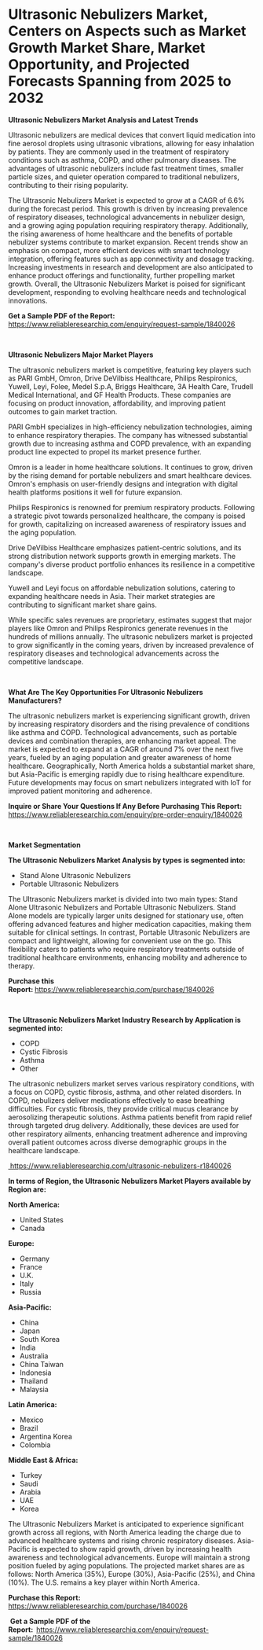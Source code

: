 <p><h1>Ultrasonic Nebulizers Market, Centers on Aspects such as Market Growth Market Share, Market Opportunity, and Projected Forecasts Spanning from 2025 to 2032</h1></p><p><strong>Ultrasonic Nebulizers Market Analysis and Latest Trends</strong></p>
<p><p>Ultrasonic nebulizers are medical devices that convert liquid medication into fine aerosol droplets using ultrasonic vibrations, allowing for easy inhalation by patients. They are commonly used in the treatment of respiratory conditions such as asthma, COPD, and other pulmonary diseases. The advantages of ultrasonic nebulizers include fast treatment times, smaller particle sizes, and quieter operation compared to traditional nebulizers, contributing to their rising popularity.</p><p>The Ultrasonic Nebulizers Market is expected to grow at a CAGR of 6.6% during the forecast period. This growth is driven by increasing prevalence of respiratory diseases, technological advancements in nebulizer design, and a growing aging population requiring respiratory therapy. Additionally, the rising awareness of home healthcare and the benefits of portable nebulizer systems contribute to market expansion. Recent trends show an emphasis on compact, more efficient devices with smart technology integration, offering features such as app connectivity and dosage tracking. Increasing investments in research and development are also anticipated to enhance product offerings and functionality, further propelling market growth. Overall, the Ultrasonic Nebulizers Market is poised for significant development, responding to evolving healthcare needs and technological innovations.</p></p>
<p><strong>Get a Sample PDF of the Report:&nbsp;</strong> <a href="https://www.reliableresearchiq.com/enquiry/request-sample/1840026?utm_campaign=1876&utm_medium=2&utm_source=Github&utm_content=ia&utm_term=13042025&utm_id=ultrasonic-nebulizers">https://www.reliableresearchiq.com/enquiry/request-sample/1840026</a></p>
<p>&nbsp;</p>
<p><strong>Ultrasonic Nebulizers Major Market Players</strong></p>
<p><p>The ultrasonic nebulizers market is competitive, featuring key players such as PARI GmbH, Omron, Drive DeVilbiss Healthcare, Philips Respironics, Yuwell, Leyi, Folee, Medel S.p.A, Briggs Healthcare, 3A Health Care, Trudell Medical International, and GF Health Products. These companies are focusing on product innovation, affordability, and improving patient outcomes to gain market traction. </p><p>PARI GmbH specializes in high-efficiency nebulization technologies, aiming to enhance respiratory therapies. The company has witnessed substantial growth due to increasing asthma and COPD prevalence, with an expanding product line expected to propel its market presence further.</p><p>Omron is a leader in home healthcare solutions. It continues to grow, driven by the rising demand for portable nebulizers and smart healthcare devices. Omron's emphasis on user-friendly designs and integration with digital health platforms positions it well for future expansion.</p><p>Philips Respironics is renowned for premium respiratory products. Following a strategic pivot towards personalized healthcare, the company is poised for growth, capitalizing on increased awareness of respiratory issues and the aging population. </p><p>Drive DeVilbiss Healthcare emphasizes patient-centric solutions, and its strong distribution network supports growth in emerging markets. The company's diverse product portfolio enhances its resilience in a competitive landscape.</p><p>Yuwell and Leyi focus on affordable nebulization solutions, catering to expanding healthcare needs in Asia. Their market strategies are contributing to significant market share gains.</p><p>While specific sales revenues are proprietary, estimates suggest that major players like Omron and Philips Respironics generate revenues in the hundreds of millions annually. The ultrasonic nebulizers market is projected to grow significantly in the coming years, driven by increased prevalence of respiratory diseases and technological advancements across the competitive landscape.</p></p>
<p>&nbsp;</p>
<p><strong>What Are The Key Opportunities For Ultrasonic Nebulizers Manufacturers?</strong></p>
<p><p>The ultrasonic nebulizers market is experiencing significant growth, driven by increasing respiratory disorders and the rising prevalence of conditions like asthma and COPD. Technological advancements, such as portable devices and combination therapies, are enhancing market appeal. The market is expected to expand at a CAGR of around 7% over the next five years, fueled by an aging population and greater awareness of home healthcare. Geographically, North America holds a substantial market share, but Asia-Pacific is emerging rapidly due to rising healthcare expenditure. Future developments may focus on smart nebulizers integrated with IoT for improved patient monitoring and adherence.</p></p>
<p><strong>Inquire or Share Your Questions If Any Before Purchasing This Report:</strong> <a href="https://www.reliableresearchiq.com/enquiry/pre-order-enquiry/1840026?utm_campaign=1876&utm_medium=2&utm_source=Github&utm_content=ia&utm_term=13042025&utm_id=ultrasonic-nebulizers">https://www.reliableresearchiq.com/enquiry/pre-order-enquiry/1840026</a></p>
<p>&nbsp;</p>
<p><strong>Market Segmentation</strong></p>
<p><strong>The Ultrasonic Nebulizers Market Analysis by types is segmented into:</strong></p>
<p><ul><li>Stand Alone Ultrasonic Nebulizers</li><li>Portable Ultrasonic Nebulizers</li></ul></p>
<p><p>The Ultrasonic Nebulizers market is divided into two main types: Stand Alone Ultrasonic Nebulizers and Portable Ultrasonic Nebulizers. Stand Alone models are typically larger units designed for stationary use, often offering advanced features and higher medication capacities, making them suitable for clinical settings. In contrast, Portable Ultrasonic Nebulizers are compact and lightweight, allowing for convenient use on the go. This flexibility caters to patients who require respiratory treatments outside of traditional healthcare environments, enhancing mobility and adherence to therapy.</p></p>
<p><strong>Purchase this Report:&nbsp;</strong><a href="https://www.reliableresearchiq.com/purchase/1840026?utm_campaign=1876&utm_medium=2&utm_source=Github&utm_content=ia&utm_term=13042025&utm_id=ultrasonic-nebulizers">https://www.reliableresearchiq.com/purchase/1840026</a></p>
<p>&nbsp;</p>
<p><strong>The Ultrasonic Nebulizers Market Industry Research by Application is segmented into:</strong></p>
<p><ul><li>COPD</li><li>Cystic Fibrosis</li><li>Asthma</li><li>Other</li></ul></p>
<p><p>The ultrasonic nebulizers market serves various respiratory conditions, with a focus on COPD, cystic fibrosis, asthma, and other related disorders. In COPD, nebulizers deliver medications effectively to ease breathing difficulties. For cystic fibrosis, they provide critical mucus clearance by aerosolizing therapeutic solutions. Asthma patients benefit from rapid relief through targeted drug delivery. Additionally, these devices are used for other respiratory ailments, enhancing treatment adherence and improving overall patient outcomes across diverse demographic groups in the healthcare landscape.</p></p>
<p><a href="https://www.reliableresearchiq.com/ultrasonic-nebulizers-r1840026?utm_campaign=1876&utm_medium=2&utm_source=Github&utm_content=ia&utm_term=13042025&utm_id=ultrasonic-nebulizers">&nbsp;https://www.reliableresearchiq.com/ultrasonic-nebulizers-r1840026</a></p>
<p><strong>In terms of Region, the Ultrasonic Nebulizers Market Players available by Region are:</strong></p>
<p>
    <p> <strong> North America: </strong>
        <ul>
            <li>United States</li>
            <li>Canada</li>
        </ul>
        </p> 
    <p> <strong> Europe: </strong>
        <ul>
            <li>Germany</li>
            <li>France</li>
            <li>U.K.</li>
            <li>Italy</li>
            <li>Russia</li>
        </ul>
        </p> 
    <p> <strong> Asia-Pacific: </strong>
        <ul>
            <li>China</li>
            <li>Japan</li>
            <li>South Korea</li>
            <li>India</li>
            <li>Australia</li>
            <li>China Taiwan</li>
            <li>Indonesia</li>
            <li>Thailand</li>
            <li>Malaysia</li>
        </ul>
        </p> 
    <p> <strong> Latin America: </strong>
        <ul>
            <li>Mexico</li>
            <li>Brazil</li>
            <li>Argentina Korea</li>
            <li>Colombia</li>
        </ul>
        </p> 
    <p> <strong> Middle East & Africa: </strong>
        <ul>
            <li>Turkey</li>
            <li>Saudi</li>
            <li>Arabia</li>
            <li>UAE</li>
            <li>Korea</li>
        </ul>
    </p>
    </p>
<p><p>The Ultrasonic Nebulizers Market is anticipated to experience significant growth across all regions, with North America leading the charge due to advanced healthcare systems and rising chronic respiratory diseases. Asia-Pacific is expected to show rapid growth, driven by increasing health awareness and technological advancements. Europe will maintain a strong position fueled by aging populations. The projected market shares are as follows: North America (35%), Europe (30%), Asia-Pacific (25%), and China (10%). The U.S. remains a key player within North America.</p></p>
<p><strong>Purchase this Report: </strong><a href="https://www.reliableresearchiq.com/purchase/1840026?utm_campaign=1876&utm_medium=2&utm_source=Github&utm_content=ia&utm_term=13042025&utm_id=ultrasonic-nebulizers">https://www.reliableresearchiq.com/purchase/1840026</a></p>
<p>&nbsp;<strong>Get a Sample PDF of the Report:&nbsp;&nbsp;</strong><a href="https://www.reliableresearchiq.com/enquiry/request-sample/1840026?utm_campaign=1876&utm_medium=2&utm_source=Github&utm_content=ia&utm_term=13042025&utm_id=ultrasonic-nebulizers">https://www.reliableresearchiq.com/enquiry/request-sample/1840026</a></p>
<p><strong></strong></p>
<p><p></p><p></p><p></p></p>